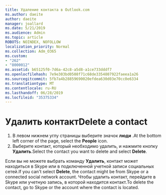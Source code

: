 ```yaml
---
title: Удаление контакта в Outlook.com
ms.author: daeite
author: daeite
manager: joallard
ms.date: 5/21/2019
ms.audience: Admin
ms.topic: article
ROBOTS: NOINDEX, NOFOLLOW
localization_priority: Normal
ms.collection: Adm_O365
ms.custom:
- "262"
- "8000012"
ms.assetid: b65125f0-7d6a-42c8-a5d8-a1ce733dddf7
ms.openlocfilehash: 7e9e303bd0508f71c68de3354807922faeea1a26
ms.sourcegitcommit: 5fb7a4b28859690020efdea630d03e70cc0e6334
ms.translationtype: MT
ms.contentlocale: ru-RU
ms.lasthandoff: 06/28/2019
ms.locfileid: "35375334"
---
```

# <a name="delete-a-contact"></a><span data-ttu-id="c195e-102">Удалить контакт</span><span class="sxs-lookup"><span data-stu-id="c195e-102">Delete a contact</span></span>

1. <span data-ttu-id="c195e-103">В левом нижнем углу страницы выберите значок **люди** .</span><span class="sxs-lookup"><span data-stu-id="c195e-103">At the bottom left corner of the page, select the **People** icon.</span></span>
2. <span data-ttu-id="c195e-104">Выберите контакт, который необходимо удалить, и нажмите кнопку **Удалить**.</span><span class="sxs-lookup"><span data-stu-id="c195e-104">Select the contact you want to delete and select **Delete**.</span></span>

<span data-ttu-id="c195e-105">Если вы не можете выбрать команду **Удалить**, контакт может находиться в Skype или в подключенной учетной записи социальных сетей.</span><span class="sxs-lookup"><span data-stu-id="c195e-105">If you can't select **Delete**, the contact might be from Skype or a connected social network account.</span></span> <span data-ttu-id="c195e-106">Чтобы удалить контакт, перейдите в Skype или учетную запись, в которой находится контакт.</span><span class="sxs-lookup"><span data-stu-id="c195e-106">To delete the contact, go to Skype or the account where the contact is located.</span></span>